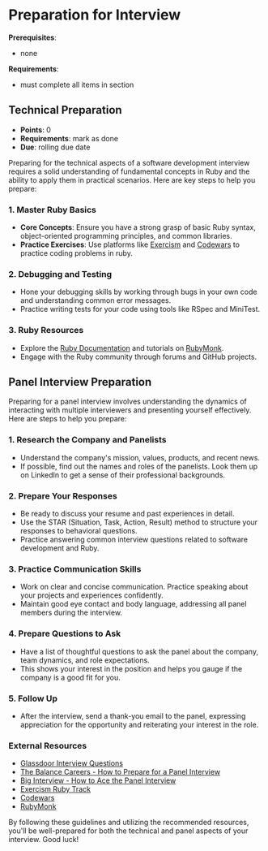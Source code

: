 # Preparation for Interview

**Prerequisites**: 
- none

**Requirements**:
- must complete all items in section

## Technical Preparation
- **Points**: 0
- **Requirements**: mark as done
- **Due**: rolling due date

Preparing for the technical aspects of a software development interview requires a solid understanding of fundamental concepts in Ruby and the ability to apply them in practical scenarios. Here are key steps to help you prepare:

### 1. Master Ruby Basics
- **Core Concepts**: Ensure you have a strong grasp of basic Ruby syntax, object-oriented programming principles, and common libraries.
- **Practice Exercises**: Use platforms like [Exercism](https://exercism.io/tracks/ruby) and [Codewars](https://www.codewars.com/) to practice coding problems in ruby.

### 2. Debugging and Testing
- Hone your debugging skills by working through bugs in your own code and understanding common error messages.
- Practice writing tests for your code using tools like RSpec and MiniTest.

### 3. Ruby Resources
- Explore the [Ruby Documentation](https://www.ruby-lang.org/en/documentation/) and tutorials on [RubyMonk](https://rubymonk.com/).
- Engage with the Ruby community through forums and GitHub projects.

## Panel Interview Preparation

Preparing for a panel interview involves understanding the dynamics of interacting with multiple interviewers and presenting yourself effectively. Here are steps to help you prepare:

### 1. Research the Company and Panelists
- Understand the company's mission, values, products, and recent news.
- If possible, find out the names and roles of the panelists. Look them up on LinkedIn to get a sense of their professional backgrounds.

### 2. Prepare Your Responses
- Be ready to discuss your resume and past experiences in detail.
- Use the STAR (Situation, Task, Action, Result) method to structure your responses to behavioral questions.
- Practice answering common interview questions related to software development and Ruby.

### 3. Practice Communication Skills
- Work on clear and concise communication. Practice speaking about your projects and experiences confidently.
- Maintain good eye contact and body language, addressing all panel members during the interview.

### 4. Prepare Questions to Ask
- Have a list of thoughtful questions to ask the panel about the company, team dynamics, and role expectations.
- This shows your interest in the position and helps you gauge if the company is a good fit for you.

### 5. Follow Up
- After the interview, send a thank-you email to the panel, expressing appreciation for the opportunity and reiterating your interest in the role.

### External Resources
- [Glassdoor Interview Questions](https://www.glassdoor.com/Interview/index.htm)
- [The Balance Careers - How to Prepare for a Panel Interview](https://www.thebalancecareers.com/panel-interview-2061365)
- [Big Interview - How to Ace the Panel Interview](https://biginterview.com/panel-interview/)
- [Exercism Ruby Track](https://exercism.io/tracks/ruby)
- [Codewars](https://www.codewars.com/)
- [RubyMonk](https://rubymonk.com/)

By following these guidelines and utilizing the recommended resources, you'll be well-prepared for both the technical and panel aspects of your interview. Good luck!
